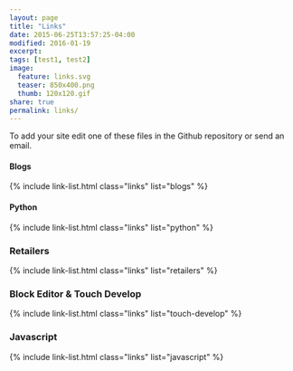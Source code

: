 ```yaml
---
layout: page
title: "Links"
date: 2015-06-25T13:57:25-04:00
modified: 2016-01-19
excerpt:
tags: [test1, test2]
image:
  feature: links.svg
  teaser: 850x400.png
  thumb: 120x120.gif
share: true
permalink: links/
---
```


To add your site edit one of these files in the Github repository or send an email.

#### Blogs

{% include link-list.html class="links" list="blogs" %}

#### Python

{% include link-list.html class="links" list="python" %}

### Retailers

{% include link-list.html class="links" list="retailers" %}

### Block Editor &amp; Touch Develop

{% include link-list.html class="links" list="touch-develop" %}

### Javascript

{% include link-list.html class="links" list="javascript" %}